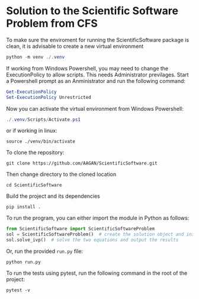# Solution to the Scientific Software Problem from CFS

To make sure the enviroment for running the ScientificSoftware package is clean, it is advisable to create a new virtual environment

```powershell
python -m venv ./.venv
```

If working from Windows Powershell, you may need to change the ExecutionPolicy to allow scripts. This needs Administrator previlages. Start a Powershell prompt as an Anministrator and run the following command:

```powershell
Get-ExecutionPolicy
Set-ExecutionPolicy Unrestricted
```
Now you can activate the virtual environment from Windows Powershell:

```powershell
./.venv/Scripts/Activate.ps1
```
or if working in linux:
```linuxshell
source ./venv/bin/activate
```

To clone the repository:

```shell
git clone https://github.com/AAGAN/ScientificSoftware.git
```

Then change directory to the cloned location

```shell
cd ScientificSoftware
```

Build the project and its dependencies

```shell
pip install .
```

To run the program, you can either import the module in Python as follows:

```python
from ScientificSoftware import ScientificSoftwareProblem
sol = ScientificSoftwareProblem()  # create the solution object and initialize
sol.solve_ivp()  # solve the two equations and output the results

```

Or, run the provided `run.py` file:

```shell
python run.py
```

To run the tests using pytest, run the following command in the root of the project:

```shell
pytest -v
```